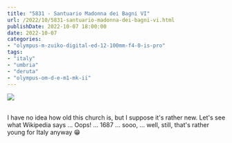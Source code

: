 ```yaml
---
title: "5831 - Santuario Madonna dei Bagni VI"
url: /2022/10/5831-santuario-madonna-dei-bagni-vi.html
publishDate: 2022-10-07 18:00:00
date: 2022-10-07
categories:
- "olympus-m-zuiko-digital-ed-12-100mm-f4-0-is-pro"
tags:
- "italy"
- "umbria"
- "deruta"
- "olympus-om-d-e-m1-mk-ii"
---
```

<div class="container">
<div class="center"><a target="_blank" href="https://d25zfm9zpd7gm5.cloudfront.net/1200x1200/2019/20190907_094655_lr.jpg"><img class="webfeedsFeaturedVisual" src="https://d25zfm9zpd7gm5.cloudfront.net/0600x0600/2019/20190907_094655_lr.jpg" /></a></div>
</div>
<br />

I have no idea how old this church is, but I suppose it's
rather new. Let's see what Wikipedia says ... Oops! ... 1687
... sooo, ... well, still, that's rather young for Italy
anyway :grin:
